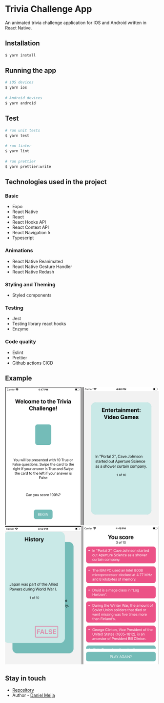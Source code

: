 # Trivia Challenge App

An animated trivia challenge application for IOS and Android written in React Native.

## Installation

```bash
$ yarn install
```

## Running the app

```bash
# iOS devices
$ yarn ios

# Android devices
$ yarn android
```

## Test

```bash
# run unit tests
$ yarn test

# run linter
$ yarn lint

# run prettier
$ yarn prettier:write
```
## Technologies used in the project

### Basic
- Expo
- React Native
- React
- React Hooks API
- React Context API
- React Navigation 5
- Typescript

### Animations
- React Native Reanimated
- React Native Gesture Handler
- React Native Redash

### Styling and Theming 
- Styled components

### Testing
- Jest
- Testing library react hooks
- Enzyme

### Code quality
- Eslint
- Prettier
- Github actions CICD

## Example

<img width="250" height="450" src="screenshots/example1.png" alt="Initial state"></img>
<img width="250" height="450" src="screenshots/example2.png" alt="Running"></img>
<img width="250" height="450" src="screenshots/example3.png" alt="Swipe"></img>
<img width="250" height="450" src="screenshots/example4.png" alt="Score"></img>


## Stay in touch

- [Repository](https://github.com/danielmejiadev/trivia-game)
- Author - [Daniel Mejia](https://github.com/danielmejiadev)